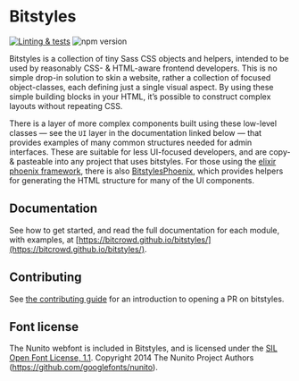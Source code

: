 # Bitstyles

[![Linting & tests](https://github.com/bitcrowd/bitstyles/actions/workflows/run-checks.yml/badge.svg)](https://github.com/bitcrowd/bitstyles/actions/workflows/run-checks.yml)
![npm version](https://img.shields.io/npm/v/bitstyles)

Bitstyles is a collection of tiny Sass CSS objects and helpers, intended to be used by reasonably CSS- & HTML-aware frontend developers. This is no simple drop-in solution to skin a website, rather a collection of focused object-classes, each defining just a single visual aspect. By using these simple building blocks in your HTML, it’s possible to construct complex layouts without repeating CSS.

There is a layer of more complex components built using these low-level classes — see the `UI` layer in the documentation linked below — that provides examples of many common structures needed for admin interfaces. These are suitable for less UI-focused developers, and are copy- & pasteable into any project that uses bitstyles. For those using the [elixir phoenix framework](https://www.phoenixframework.org), there is also [BitstylesPhoenix](https://github.com/bitcrowd/bitstyles_phoenix), which provides helpers for generating the HTML structure for many of the UI components.

## Documentation

See how to get started, and read the full documentation for each module, with examples, at [https://bitcrowd.github.io/bitstyles/](https://bitcrowd.github.io/bitstyles/).

## Contributing

See [the contributing guide](./CONTRIBUTING.md) for an introduction to opening a PR on bitstyles.

## Font license

The Nunito webfont is included in Bitstyles, and is licensed under the [SIL Open Font License, 1.1](https://scripts.sil.org/ofl). Copyright 2014 The Nunito Project Authors (https://github.com/googlefonts/nunito).
